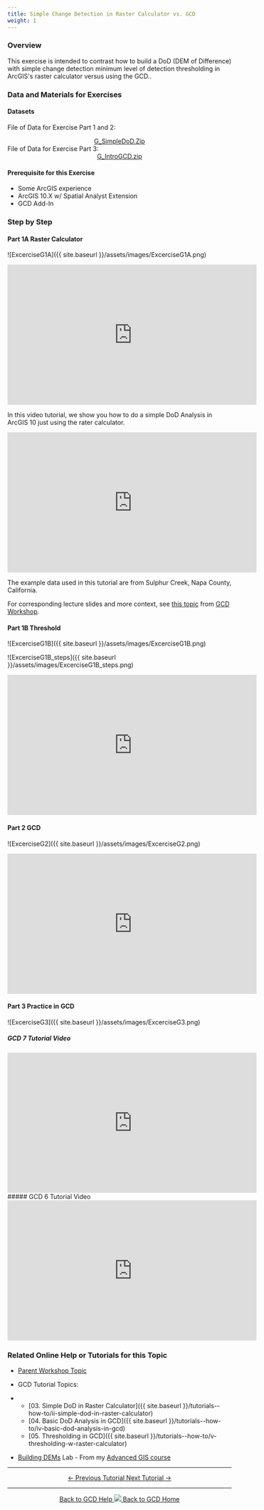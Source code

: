 ```yaml
---
title: Simple Change Detection in Raster Calculator vs. GCD
weight: 1
---
```



### Overview

This exercise is intended to contrast how to build a DoD (DEM of Difference) with simple change detection minimum level of detection thresholding in ArcGIS's raster calculator versus using the GCD..

### Data and Materials for Exercises

#### Datasets

 File of Data for Exercise Part 1 and 2:
 <div align="center">
<a class="button" href="http://etalweb.joewheaton.org/etal_workshops/GCD/2015_USU/G_SimpleDoD.zip"><i class="fas fa-file-archive"></i> G_SimpleDoD.Zip </a>
 </div>
 File of Data for Exercise Part 3:
  <div align="center">
 <a class="button" href="http://etal.usu.edu/GCD/Workshop/2015_RRNW/Excercises/G_IntroGCD.zip"><i class="fas fa-file-archive"></i> G_IntroGCD.zip </a>
</div>

#### Prerequisite for this Exercise

- Some ArcGIS experience
- ArcGIS 10.X w/ Spatial Analyst Extension
- GCD Add-In

### Step by Step

#### Part 1A Raster Calculator

![ExcerciseG1A]({{ site.baseurl }}/assets/images/ExcerciseG1A.png)

<iframe width="560" height="315" src="https://www.youtube.com/embed/rda6aVCPF9Q" frameborder="0" gesture="media" allow="encrypted-media" allowfullscreen></iframe>

In this video tutorial, we show you how to do a simple DoD Analysis in ArcGIS 10 just using the rater calculator.

<iframe width="560" height="315" src="https://www.youtube.com/embed/YHbDByz6HO4" frameborder="0" gesture="media" allow="encrypted-media" allowfullscreen></iframe>

The example data used in this tutorial are from Sulphur Creek, Napa County, California.

For corresponding lecture slides and more context, see [this topic](http://gcdworkshop.joewheaton.org/workshop-topics/1-Principles/e-traditional-approaches-to-change-detection) from [GCD Workshop](http://gcdworkshop.joewheaton.org/).


#### Part 1B Threshold

![ExcerciseG1B]({{ site.baseurl }}/assets/images/ExcerciseG1B.png)

![ExcerciseG1B_steps]({{ site.baseurl }}/assets/images/ExcerciseG1B_steps.png)

<iframe width="560" height="315" src="https://www.youtube.com/embed/_lbqCraoi0U" frameborder="0" gesture="media" allow="encrypted-media" allowfullscreen></iframe>

#### Part 2 GCD

![ExcerciseG2]({{ site.baseurl }}/assets/images/ExcerciseG2.png)

<iframe width="560" height="315" src="https://www.youtube.com/embed/8KrOMnpBATY" frameborder="0" gesture="media" allow="encrypted-media" allowfullscreen></iframe>

#### Part 3 Practice in GCD

![ExcerciseG3]({{ site.baseurl }}/assets/images/ExcerciseG3.png)

##### GCD 7 Tutorial Video
<iframe width="560" height="315" src="https://www.youtube.com/embed/MI6p4DfT3Sk" frameborder="0" gesture="media" allow="encrypted-media" allowfullscreen></iframe>
##### GCD 6 Tutorial Video
<iframe width="560" height="315" src="https://www.youtube.com/embed/khJE7dRsIKQ" frameborder="0" gesture="media" allow="encrypted-media" allowfullscreen></iframe>

### Related Online Help or Tutorials for this Topic

- [Parent Workshop Topic](http://gcdworkshop.joewheaton.org/workshop-topics/versions/3-day-workshop/1-Principles/f-essential-best-practices-to-support-change-detection)

- GCD Tutorial Topics:

- - [03. Simple DoD in Raster Calculator]({{ site.baseurl }}/tutorials--how-to/ii-simple-dod-in-raster-calculator)
  - [04. Basic DoD Analysis in GCD]({{ site.baseurl }}/tutorials--how-to/iv-basic-dod-analysis-in-gcd)
  - [05. Thresholding in GCD]({{ site.baseurl }}/tutorials--how-to/v-thresholding-w-raster-calculator)

- [Building DEMs](http://gis.joewheaton.org/assignments/labs/lab-07---building-dems) Lab - From my [Advanced GIS course](http://gis.joewheaton.org/)


------
<div align="center">  
<a class="button" href="{{ site.baseurl }}/tutorials--how-to/workshop-tutorials/f-essential-best-practices-to-support-change-detection"> ← Previous Tutorial </a>
<a class="button" href="{{ site.baseurl }}/tutorials--how-to/workshop-tutorials/i-dod-thresholding"> Next Tutorial →</a>  
</div>



------
<div align="center">
	<a class="hollow button" href="{{ site.baseurl }}/Help"><i class="fa fa-chevron-circle-left"></i>  Back to GCD Help </a>  
	<a class="hollow button" href="{{ site.baseurl }}/"><img src="{{ site.baseurl}}/assets/images/icons/GCDAddIn.png">  Back to GCD Home </a>  
</div>
